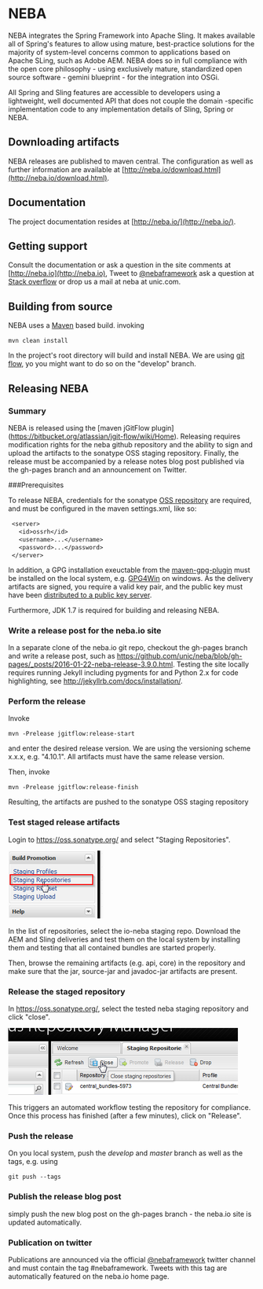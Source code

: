 NEBA
====

NEBA integrates the Spring Framework into Apache Sling. It makes available all of Spring's features to allow using mature, best-practice solutions for the majority of system-level concerns common to applications based on Apache SLing, such as Adobe AEM. NEBA does so in full compliance with the open core philosophy - using exclusively mature, standardized open source software - gemini blueprint - for the integration into OSGi.

All Spring and Sling features are accessible to developers using a lightweight, well documented API that does not couple the domain -specific implementation code to any implementation details of Sling, Spring or NEBA.

Downloading artifacts
----------------------
NEBA releases are published to maven central. The configuration as well as further information are available at [http://neba.io/download.html](http://neba.io/download.html).

Documentation
--------------------
The project documentation resides at [http://neba.io/](http://neba.io/).

Getting support
--------------------
Consult the documentation or ask a question in the site comments at [http://neba.io](http://neba.io), Tweet to [@nebaframework](https://www.twitter.com/nebaframework) ask a question at [Stack overflow](http://stackoverflow.com/) or drop us a mail at neba at unic.com.

Building from source
--------------------
NEBA uses a [Maven](http://maven.apache.org/) based build. invoking

    mvn clean install
    
In the project's root directory will build and install NEBA. We are using [git flow](http://nvie.com/posts/a-successful-git-branching-model/),
yo you might want to do so on the "develop" branch.

Releasing NEBA
--------------------

### Summary
NEBA is released using the [maven jGitFlow plugin] (https://bitbucket.org/atlassian/jgit-flow/wiki/Home). Releasing requires modification rights for the neba github repository and the ability to sign and upload the artifacts to the sonatype OSS staging repository. Finally, the release must be accompanied by a release notes blog post published via the gh-pages branch and an announcement on Twitter. 

###Prerequisites

To release NEBA, credentials for the sonatype [OSS repository](https://oss.sonatype.org/content/repositories/) are required, and must be configured in the maven settings.xml, like so:

````
 <server>
   <id>ossrh</id>
   <username>...</username>
   <password>...</password>
 </server>
````


In addition, a GPG installation exeuctable from the [maven-gpg-plugin](https://maven.apache.org/plugins/maven-gpg-plugin/) must be installed on the local system, e.g. [GPG4Win](https://www.gpg4win.org/) on windows. As the delivery artifacts are signed, you require a valid key pair, and the public key must have been [distributed to a public key server](https://www.gnupg.org/gph/en/manual/x457.html).
 
Furthermore, JDK 1.7 is required for building and releasing NEBA.
 
### Write a release post for the neba.io site
In a separate clone of the neba.io git repo, checkout the gh-pages branch and write a release post, such as https://github.com/unic/neba/blob/gh-pages/_posts/2016-01-22-neba-release-3.9.0.html. Testing the site locally requires running Jekyll including pygments for and Python 2.x for code highlighting, see http://jekyllrb.com/docs/installation/.

### Perform the release
Invoke

    mvn -Prelease jgitflow:release-start
 
and enter the desired release version. We are using the versioning scheme x.x.x, e.g. "4.10.1". All artifacts must have the same release version.

Then, invoke

    mvn -Prelease jgitflow:release-finish

Resulting, the artifacts are pushed to the sonatype OSS staging repository

### Test staged release artifacts

Login to https://oss.sonatype.org/ and select "Staging Repositories". 

![](README/repository.png)


In the list of repositories, select the io-neba staging repo. Download the AEM and Sling deliveries and test them on the local system by installing them and testing that
all contained bundles are started properly.

Then, browse the remaining artifacts (e.g. api, core) in the repository and make sure that the jar, source-jar and javadoc-jar artifacts are present.

### Release the staged repository
In https://oss.sonatype.org/, select the tested neba staging repository and click "close".

![](README/close-repository.png)

 
This triggers an automated workflow testing the repository for compliance. Once this process has finished (after a few minutes), click on "Release".

### Push the release
On you local system, push the *develop* and *master* branch as well as the tags, e.g. using

    git push --tags
    
### Publish the release blog post
simply push the new blog post on the gh-pages branch - the neba.io site is updated automatically. 

### Publication on twitter
Publications are announced via the official [@nebaframework](https://twitter.com/nebaframework) twitter channel and must contain the tag #nebaframework. Tweets with this tag are automatically featured on the neba.io home page.
    